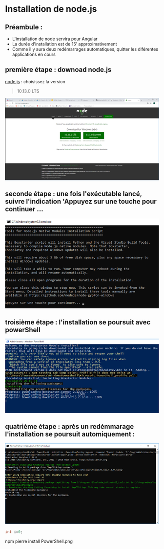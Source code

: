 # Installation de node.js
## Préambule :
* L'installation de node servira pour Angular
* La durée d'installation est de 15' approximativement
* Comme il y aura deux redémarrages automatiques, quitter les diférentes applications en cours

## première étape : downoad node.js
[node.js](https://nodejs.org/en/) : choisissez la version 
> 10.13.0 LTS

![image](nodejsDownload.png)

## seconde étape : une fois l'exécutable lancé, suivre l'indication 'Appuyez sur une touche pour continuer ...
![image](lancementInstall.png)

## troisième étape : l'installation se poursuit avec powerShell
![image](PowerShell.png)

## quatrième étape : après un redémmarage l'installation se poursuit automiquement : 
![image](ApresPremierRedemarrage.png)

```java
int i=0;
```
npm pierre install
PowerShell.png


